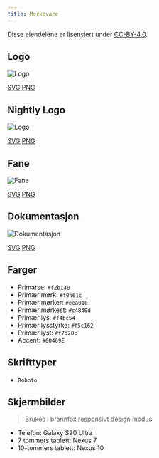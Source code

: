 ```yaml
---
title: Merkevare
---
```


Disse eiendelene er lisensiert under [CC-BY-4.0](https://github.com/LinwoodDev/Butterfly/blob/develop/BRANDING_LICENSE).

## Logo

![Logo](/img/logo.svg)

[SVG](/img/logo.svg) [PNG](/img/logo.png)

## Nightly Logo

![Logo](/img/nightly.svg)

[SVG](/img/nightly.svg) [PNG](/img/nightly.png)

## Fane

![Fane](/img/banner.svg)

[SVG](/img/banner.svg) [PNG](/img/banner.png)

## Dokumentasjon

![Dokumentasjon](/img/docs.svg)

[SVG](/img/docs.svg) [PNG](/img/docs.png)

## Farger

* Primarse: `#f2b138`
* Primær mørk: `#f0a61c`
* Primær mørker: `#eea010`
* Primær mørkest: `#c4840d`
* Primær lys: `#f4bc54`
* Primær lysstyrke: `#f5c162`
* Primær lyst: `#f7d28c`
* Accent: `#00469E`

## Skrifttyper

* `Roboto`

## Skjermbilder

> Brukes i brannfox responsivt design modus

* Telefon: Galaxy S20 Ultra
* 7 tommers tablett: Nexus 7
* 10-tommers tablett: Nexus 10

